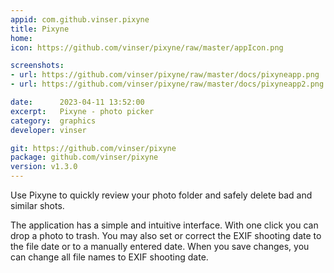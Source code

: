 ```yaml
---
appid: com.github.vinser.pixyne
title: Pixyne
home: 
icon: https://github.com/vinser/pixyne/raw/master/appIcon.png

screenshots:
- url: https://github.com/vinser/pixyne/raw/master/docs/pixyneapp.png
- url: https://github.com/vinser/pixyne/raw/master/docs/pixyneapp2.png

date:      2023-04-11 13:52:00
excerpt:   Pixyne - photo picker
category:  graphics
developer: vinser

git: https://github.com/vinser/pixyne
package: github.com/vinser/pixyne
version: v1.3.0
---
```


Use Pixyne to quickly review your photo folder and safely delete bad and similar shots.

The application has a simple and intuitive interface. With one click you can drop a photo to trash.
You may also set or correct the EXIF shooting date to the file date or to a manually entered date.
When you save changes, you can change all file names to EXIF shooting date.

